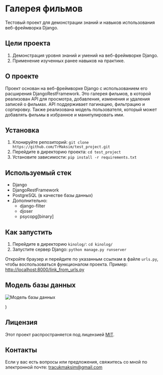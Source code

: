 # Галерея фильмов

Тестовый проект для демонстрации знаний и навыков использования веб-фреймворка Django.

## Цели проекта

1. Демонстрация уровня знаний и умений на веб-фреймворке Django.
2. Применение изученных ранее навыков на практике.

## О проекте

Проект основан на веб-фреймворке Django с использованием его расширения DjangoRestFramework. Это галерея фильмов, в которой реализован API для просмотра, добавления, изменения и удаления записей о фильмах. API поддерживает пагинацию, фильтрацию и сортировку. Также реализована модель пользователя, который может добавлять фильмы в избранное и манипулировать ими.

## Установка

1. Клонируйте репозиторий: `git clone https://github.com/TrMaksim/test_project.git`
2. Перейдите в директорию проекта: `cd test_project`
3. Установите зависимости: `pip install -r requirements.txt`

## Используемый стек

- Django
- DjangoRestFramework
- PostgreSQL (в качестве базы данных)
- Дополнительно:
  - django-filter
  - djoser
  - psycopg[binary]

## Как запустить

1. Перейдите в директорию `kinolog/`: `cd kinolog/`
2. Запустите сервер Django: `python manage.py runserver`

Откройте браузер и перейдите по указанным ссылкам в файле `urls.py`, чтобы воспользоваться функционалом проекта. Пример: [http://localhost:8000/link_from_urls.py](http://localhost:8000/link_from_urls.py)

## Модель базы данных

![Модель базы данных](https://github.com/TrMaksim/test_project/assets/127137829/fadd0502-7da7-4f52-891d-1cc438bd2f53)

)

## Лицензия

Этот проект распространяется под лицензией [MIT]([[ссылка-на-лицензию](https://opensource.org/licenses/MIT)](https://opensource.org/license/mit/)).

## Контакты

Если у вас есть вопросы или предложения, свяжитесь со мной по электронной почте: tracukmaksim@gmail.com
